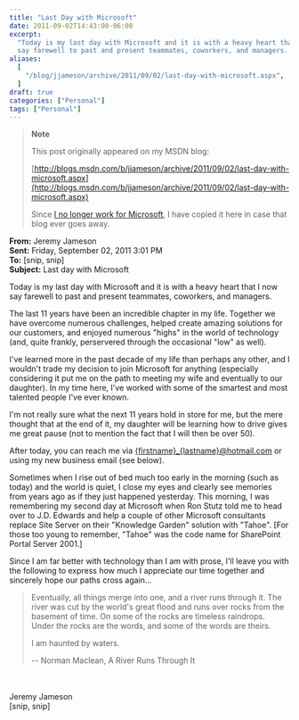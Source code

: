 ```yaml
---
title: "Last Day with Microsoft"
date: 2011-09-02T14:43:00-06:00
excerpt:
  "Today is my last day with Microsoft and it is with a heavy heart that I now
  say farewell to past and present teammates, coworkers, and managers..."
aliases:
  [
    "/blog/jjameson/archive/2011/09/02/last-day-with-microsoft.aspx",
  ]
draft: true
categories: ["Personal"]
tags: ["Personal"]
---
```


> **Note**
>
> This post originally appeared on my MSDN blog:
>
> [http://blogs.msdn.com/b/jjameson/archive/2011/09/02/last-day-with-microsoft.aspx](http://blogs.msdn.com/b/jjameson/archive/2011/09/02/last-day-with-microsoft.aspx)
>
> Since
> [I no longer work for Microsoft](/blog/jjameson/2011/09/02/last-day-with-microsoft),
> I have copied it here in case that blog ever goes away.

**From:** Jeremy Jameson\
**Sent:** Friday, September 02, 2011 3:01 PM\
**To:** [snip, snip]\
**Subject:** Last day with Microsoft

Today is my last day with Microsoft and it is with a heavy heart that I now say
farewell to past and present teammates, coworkers, and managers.

The last 11 years have been an incredible chapter in my life. Together we have
overcome numerous challenges, helped create amazing solutions for our customers,
and enjoyed numerous "highs" in the world of technology (and, quite frankly,
perservered through the occasional "low" as well).

I've learned more in the past decade of my life than perhaps any other, and I
wouldn't trade my decision to join Microsoft for anything (especially
considering it put me on the path to meeting my wife and eventually to our
daughter). In my time here, I've worked with some of the smartest and most
talented people I've ever known.

I'm not really sure what the next 11 years hold in store for me, but the mere
thought that at the end of it, my daughter will be learning how to drive gives
me great pause (not to mention the fact that I will then be over 50).

After today, you can reach me via
[{firstname}\_{lastname}@hotmail.com](mailto:{firstname}_{lastname}@hotmail.com)
or using my new business email (see below).

Sometimes when I rise out of bed much too early in the morning (such as today)
and the world is quiet, I close my eyes and clearly see memories from years ago
as if they just happened yesterday. This morning, I was remembering my second
day at Microsoft when Ron Stutz told me to head over to J.D. Edwards and help a
couple of other Microsoft consultants replace Site Server on their "Knowledge
Garden" solution with "Tahoe". [For those too young to remember, "Tahoe" was the
code name for SharePoint Portal Server 2001.]

Since I am far better with technology than I am with prose, I'll leave you with
the following to express how much I appreciate our time together and sincerely
hope our paths cross again...

> Eventually, all things merge into one, and a river runs through it. The river
> was cut by the world's great flood and runs over rocks from the basement of
> time. On some of the rocks are timeless raindrops. Under the rocks are the
> words, and some of the words are theirs.
>
> I am haunted by waters.
>
> -- Norman Maclean, A River Runs Through It

\
\
Jeremy Jameson\
[snip, snip]
